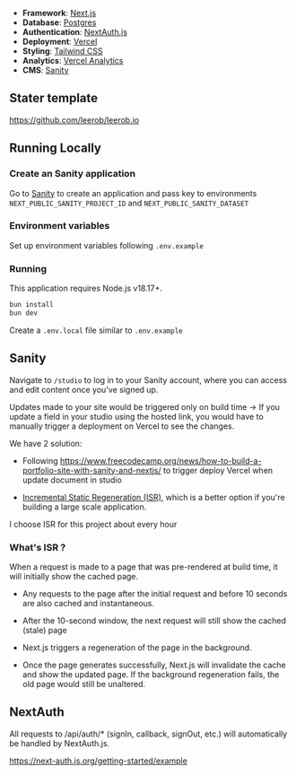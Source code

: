 - **Framework**: [Next.js](https://nextjs.org/)
- **Database**: [Postgres](https://vercel.com/postgres)
- **Authentication**: [NextAuth.js](https://next-auth.js.org)
- **Deployment**: [Vercel](https://vercel.com)
- **Styling**: [Tailwind CSS](https://tailwindcss.com)
- **Analytics**: [Vercel Analytics](https://vercel.com/analytics)
- **CMS**: [Sanity](https://www.sanity.io/)

## Stater template

https://github.com/leerob/leerob.io

## Running Locally

### Create an Sanity application

Go to [Sanity](https://www.sanity.io) to create an application and pass key to environments `NEXT_PUBLIC_SANITY_PROJECT_ID` and `NEXT_PUBLIC_SANITY_DATASET`

### Environment variables

Set up environment variables following `.env.example`

### Running

This application requires Node.js v18.17+.

```bash
bun install
bun dev
```

Create a `.env.local` file similar to `.env.example`

## Sanity

Navigate to `/studio` to log in to your Sanity account, where you can access and edit content once you've signed up.

Updates made to your site would be triggered only on build time → If you update a field in your studio using the hosted link, you would have to manually trigger a deployment on Vercel to see the changes.

We have 2 solution: 
- Following https://www.freecodecamp.org/news/how-to-build-a-portfolio-site-with-sanity-and-nextjs/ to trigger deploy Vercel when update document in studio

- [Incremental Static Regeneration (ISR)](https://nextjs.org/docs/pages/building-your-application/data-fetching/incremental-static-regeneration), which is a better option if you're building a large scale application.

I choose ISR for this project about every hour 

### What's ISR ?

When a request is made to a page that was pre-rendered at build time, it will initially show the cached page.

- Any requests to the page after the initial request and before 10 seconds are also cached and instantaneous.

- After the 10-second window, the next request will still show the cached (stale) page

- Next.js triggers a regeneration of the page in the background.

- Once the page generates successfully, Next.js will invalidate the cache and show the updated page. If the background regeneration fails, the old page would still be unaltered.

## NextAuth

All requests to /api/auth/* (signIn, callback, signOut, etc.) will automatically be handled by NextAuth.js.

https://next-auth.js.org/getting-started/example